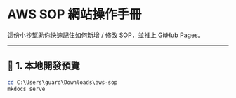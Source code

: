 # AWS SOP 網站操作手冊

這份小抄幫助你快速記住如何新增 / 修改 SOP，並推上 GitHub Pages。

---

## 🚀 1. 本地開發預覽
```powershell
cd C:\Users\guard\Downloads\aws-sop
mkdocs serve
